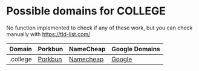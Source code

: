 # Possible domains for COLLEGE

No function implemented to check if any of these work, but you can check manually with https://tld-list.com/

| Domain | Porkbun | NameCheap | Google Domains |
|---|---|---|---|
| .college | [Porkbun](https://porkbun.com/checkout/search?prb=e814663da1&tlds=&idnLanguage=&search=search&q=.college) | [Namecheap](https://www.namecheap.com/domains/registration/results/?domain=.college) | [Google](https://domains.google.com/registrar/search?searchTerm=.college) |
